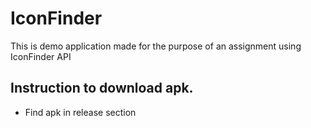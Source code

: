# IconFinder

This is demo application made for the purpose of an assignment using IconFinder API

## Instruction to download apk.

- Find apk in release section
